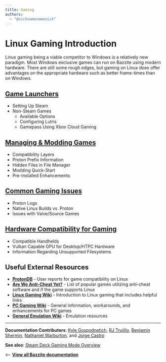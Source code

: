 ```yaml
---
title: Gaming
authors:
  - "@nicknamenamenick"
---
```


<!-- ANCHOR: METADATA -->
<!--{"url_discourse": "https://universal-blue.discourse.group/docs?topic=31", "fetched_at": "2024-09-03 16:43:06.311188+00:00"}-->
<!-- ANCHOR_END: METADATA -->

# Linux Gaming Introduction

Linux gaming being a viable competitor to Windows is a relatively new paradigm. Most Windows exclusive games can run on Bazzite using modern hardware. There are still some rough edges, but gaming on Linux does offer advantages on the appropriate hardware such as better frame-times than on Windows.

## [Game Launchers](Game_Launchers.md)

- Setting Up Steam
- Non-Steam Games
  - Available Options
  - Configuring Lutris
  - Gamepass Using Xbox Cloud Gaming

## [Managing & Modding Games](Managing_and_modding_games.md)

- Compatibility Layers
- Proton Prefix Information
- Hidden Files in File Manager
- Modding Quick-Start
- Pre-Installed Enhancements

## [Common Gaming Issues](Common_gaming_issues.md)

- Proton Logs
- Native Linux Builds vs. Proton
- Issues with Valve/Source Games

## [Hardware Compatibility for Gaming](Hardware_compatibility_for_gaming.md)

- Compatible Handhelds
- Vulkan Capable GPU for Desktop/HTPC Hardware
- Information Regarding Unsupported Filesystems

## Useful External Resources

- [**ProtonDB**](https://www.protondb.com/explore) - User reports for game compatibility on Linux
- [**Are We Anti-Cheat Yet?**](https://areweanticheatyet.com/) - List of popular games utilizing anti-cheat software and if the game supports Linux
- [**Linux Gaming Wiki**](https://linux-gaming.kwindu.eu/index.php?title=Main_Page) - Introduction to Linux gaming that includes helpful links
- [**PC Gaming Wiki**](https://www.pcgamingwiki.com/wiki/Home) - General information, workarounds, and enhancements for PC games
- [**General Emulation Wiki**](https://emulation.gametechwiki.com/index.php/Main_Page) - Emulation resources

<hr>

**Documentation Contributors**: [Kyle Gospodnetich](https://github.com/KyleGospo), [RJ Trujillo](https://github.com/EyeCantCU), [Benjamin Shermin](https://github.com/bsherman), [Nathaniel Warburton](https://github.com/storyaddict), and [Jorge Castro](https://github.com/castrojo)

**See also**: [Steam Deck Gaming Mode Overview](../Handheld_and_HTPC_edition/Steam_Gaming_Mode.md)

<-- [**View all Bazzite documentation**](../index.md)
